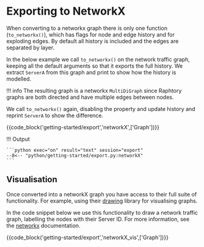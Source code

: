 
# Exporting to NetworkX

When converting to a networkx graph there is only one function (`to_networkx()`), which has flags for node and edge history and for exploding edges. By default all history is included and the edges are separated by layer. 

In the below example we call `to_networkx()` on the network traffic graph, keeping all the default arguments so that it exports the full history. We extract `ServerA` from this graph and print to show how the history is modelled.

!!! info 
    The resulting graph is a networkx `MultiDiGraph` since Raphtory graphs are both directed and have multiple edges between nodes.

We call `to_networkx()` again, disabling the property and update history and reprint `ServerA` to show the difference.   

{{code_block('getting-started/export','networkX',['Graph'])}}

!!! Output

    ```python exec="on" result="text" session="export"
    --8<-- "python/getting-started/export.py:networkX"
    ```

## Visualisation

Once converted into a networkX graph you have access to their full suite of functionality. For example, using their [drawing](https://networkx.org/documentation/stable/reference/drawing.html) library for visualising graphs.

In the code snippet below we use this functionality to draw a network traffic graph, labelling the nodes with their Server ID. For more information, see the [networkx](https://networkx.org/documentation/stable/reference/drawing.html) documentation.

{{code_block('getting-started/export','networkX_vis',['Graph'])}}